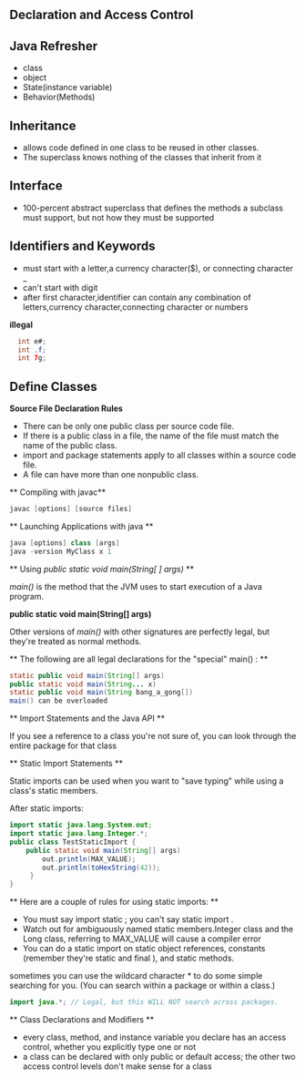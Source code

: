
Declaration and Access Control
-------------------------------

Java Refresher
--------------
* class
* object
* State(instance variable)
* Behavior(Methods)

Inheritance
---
* allows code defined in one class to be reused in other classes.
* The superclass knows nothing of the classes that inherit from it

Interface
---------
* 100-percent abstract superclass that defines the methods a subclass must support, but not how they must be supported

Identifiers and Keywords
------------------------
* must start with a letter,a currency character($), or connecting character _
* can't start with digit
* after first character,identifier can contain any combination of letters,currency character,connecting character or numbers

**illegal**
```java
  int e#;
  int .f;
  int 7g;
```
Define Classes
------------
**Source File Declaration Rules**

* There can be only one public class per source code file.
* If there is a public class in a file, the name of the file must match the name of the public class.
* import and package statements apply to all classes within a source code file.
* A file can have more than one nonpublic class.

** Compiling with javac**
```java
javac [options] [source files]
```
** Launching Applications with java **

```java
java [options] class [args]
java -version MyClass x 1
```

** Using _public static void main(String[ ] args)_ **

_main()_ is the method that the JVM uses to start execution of a Java program.

__public static void main(String[] args)__

Other versions of _main()_ with other signatures are perfectly legal, but they're treated as normal methods.

** The following are all legal declarations for the "special" main() : **

```java
static public void main(String[] args)
public static void main(String... x)
static public void main(String bang_a_gong[])
main() can be overloaded
```

** Import Statements and the Java API **

If you see a reference to a class you're not sure of, you can look through the entire package for that class

** Static Import Statements **

Static imports can be used when you want to "save typing" while using a class's static members.

After static imports:

```java
import static java.lang.System.out;
import static java.lang.Integer.*;
public class TestStaticImport {
 	public static void main(String[] args)
 		out.println(MAX_VALUE);
 		out.println(toHexString(42));
     }
}
```

** Here are a couple of rules for using static imports: **

* You must say import static ; you can't say static import .
* Watch out for ambiguously named static members.Integer class and the Long class, referring to MAX_VALUE will cause a compiler error
* You can do a static import on static object references, constants (remember they're static and final ), and static methods.

sometimes you can use the wildcard character * to do some simple searching for you. (You can search within a package or within a class.)

``` java
import java.*; // Legal, but this WILL NOT search across packages.
```

** Class Declarations and Modifiers **
* every class, method, and instance variable you declare has an access control, whether you explicitly type one or not
* a class can be declared with only public or default access; the other two access control levels don't make sense for a class
